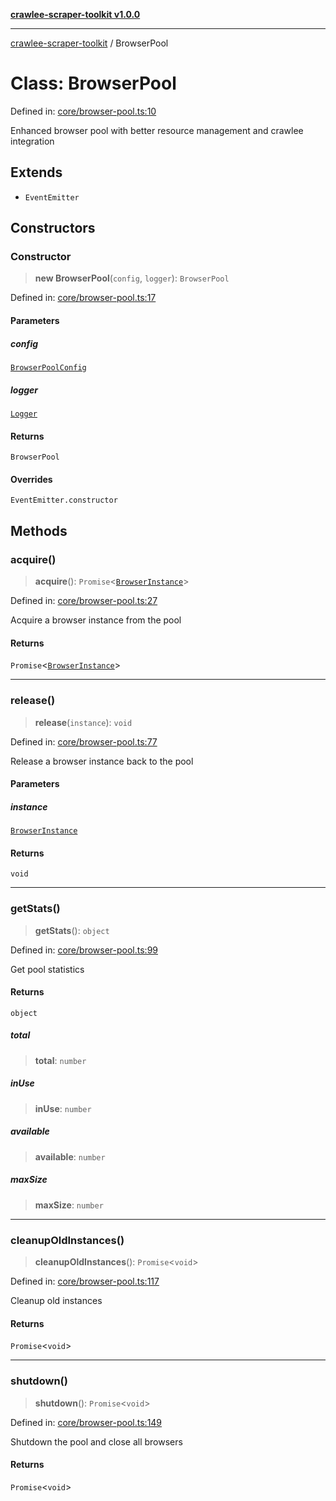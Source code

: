 [**crawlee-scraper-toolkit v1.0.0**](../README.md)

***

[crawlee-scraper-toolkit](../globals.md) / BrowserPool

# Class: BrowserPool

Defined in: [core/browser-pool.ts:10](https://github.com/devalexanderdaza/crawlee-scraper-toolkit/blob/main/src/core/browser-pool.ts#L10)

Enhanced browser pool with better resource management and crawlee integration

## Extends

- `EventEmitter`

## Constructors

### Constructor

> **new BrowserPool**(`config`, `logger`): `BrowserPool`

Defined in: [core/browser-pool.ts:17](https://github.com/devalexanderdaza/crawlee-scraper-toolkit/blob/main/src/core/browser-pool.ts#L17)

#### Parameters

##### config

[`BrowserPoolConfig`](../interfaces/BrowserPoolConfig.md)

##### logger

[`Logger`](../interfaces/Logger.md)

#### Returns

`BrowserPool`

#### Overrides

`EventEmitter.constructor`

## Methods

### acquire()

> **acquire**(): `Promise`\<[`BrowserInstance`](../interfaces/BrowserInstance.md)\>

Defined in: [core/browser-pool.ts:27](https://github.com/devalexanderdaza/crawlee-scraper-toolkit/blob/main/src/core/browser-pool.ts#L27)

Acquire a browser instance from the pool

#### Returns

`Promise`\<[`BrowserInstance`](../interfaces/BrowserInstance.md)\>

***

### release()

> **release**(`instance`): `void`

Defined in: [core/browser-pool.ts:77](https://github.com/devalexanderdaza/crawlee-scraper-toolkit/blob/main/src/core/browser-pool.ts#L77)

Release a browser instance back to the pool

#### Parameters

##### instance

[`BrowserInstance`](../interfaces/BrowserInstance.md)

#### Returns

`void`

***

### getStats()

> **getStats**(): `object`

Defined in: [core/browser-pool.ts:99](https://github.com/devalexanderdaza/crawlee-scraper-toolkit/blob/main/src/core/browser-pool.ts#L99)

Get pool statistics

#### Returns

`object`

##### total

> **total**: `number`

##### inUse

> **inUse**: `number`

##### available

> **available**: `number`

##### maxSize

> **maxSize**: `number`

***

### cleanupOldInstances()

> **cleanupOldInstances**(): `Promise`\<`void`\>

Defined in: [core/browser-pool.ts:117](https://github.com/devalexanderdaza/crawlee-scraper-toolkit/blob/main/src/core/browser-pool.ts#L117)

Cleanup old instances

#### Returns

`Promise`\<`void`\>

***

### shutdown()

> **shutdown**(): `Promise`\<`void`\>

Defined in: [core/browser-pool.ts:149](https://github.com/devalexanderdaza/crawlee-scraper-toolkit/blob/main/src/core/browser-pool.ts#L149)

Shutdown the pool and close all browsers

#### Returns

`Promise`\<`void`\>
